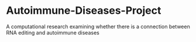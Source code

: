 # Autoimmune-Diseases-Project
A computational research examining whether there is a connection between RNA editing and autoimmune diseases
